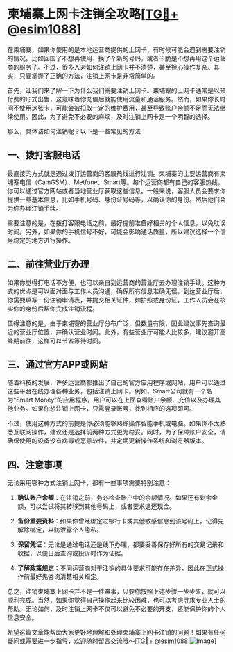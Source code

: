 # 柬埔寨上网卡注销全攻略[[TG💪+ @esim1088](https://t.me/s/esim1088)]

在柬埔寨，如果你使用的是本地运营商提供的上网卡，有时候可能会遇到需要注销的情况。比如回国了不想再使用、换了个新的号码，或者干脆是不想再用这个运营商的服务了。不过，很多人对如何注销上网卡并不清楚，甚至担心操作复杂。其实，只要掌握了正确的方法，注销上网卡是非常简单的。

首先，让我们来了解一下为什么我们需要注销上网卡。柬埔寨的上网卡通常是以预付费的形式出售，这意味着你充值后就能使用流量和通话服务。然而，如果你长时间不使用这张卡，可能会被扣取一定的维护费用，甚至导致账户余额不足而无法继续使用。因此，为了避免不必要的麻烦，及时注销上网卡是一个明智的选择。

那么，具体该如何注销呢？以下是一些常见的方法：

## 一、拨打客服电话

最直接的方式就是通过拨打运营商的客服热线进行注销。柬埔寨的主要运营商有柬埔寨电信（CamGSM）、Metfone、Smart等。每个运营商都有自己的客服热线，你可以通过官方网站或者当地营业厅获取这些信息。一般来说，客服人员会要求你提供一些基本信息，比如手机号码、身份证号码等，以确认你的身份。然后他们会为你办理注销手续。

需要注意的是，在拨打客服电话之前，最好提前准备好相关的个人信息，以免耽误时间。另外，如果你的手机信号不好，可能会影响通话质量，所以建议选择一个信号稳定的地方进行操作。

## 二、前往营业厅办理

如果你觉得打电话不方便，也可以亲自到运营商的营业厅去办理注销手续。这种方式的优点是可以面对面与工作人员沟通，确保所有信息准确无误。到达营业厅后，你需要填写一份注销申请表，并提交相关证件，如护照或身份证。工作人员会在核实你的身份后帮你完成注销流程。

值得注意的是，由于柬埔寨的营业厅分布广泛，但数量有限，因此建议事先查询最近的营业厅位置，并确认营业时间。此外，有些营业厅可能人比较多，建议避开高峰期前往，这样可以节省等待时间。

## 三、通过官方APP或网站

随着科技的发展，许多运营商都推出了自己的官方应用程序或网站，用户可以通过这些平台在线办理各种业务，包括注销上网卡。例如，Smart公司就有一个名为“Smart Money”的应用程序，用户可以在上面查看账户余额、充值以及办理其他业务。如果你想注销上网卡，只需登录账号，找到相应的选项即可。

不过，使用这种方式的前提是你必须能够熟练操作智能手机或电脑。如果你不太熟悉互联网操作，建议还是选择前两种方式更为稳妥。同时，为了保障账户安全，请确保使用的设备没有病毒或恶意软件，并定期更新操作系统和浏览器版本。

## 四、注意事项

无论采用哪种方式注销上网卡，都有一些事项需要特别注意：

1. **确认账户余额**：在注销之前，务必检查账户中的余额情况。如果还有剩余金额，可以尝试将其转移到其他号码上，或者要求退还现金。
   
2. **备份重要资料**：如果你曾经绑定过银行卡或其他敏感信息到该号码上，记得先解除绑定，以防泄露个人隐私。

3. **保留凭证**：无论是通过电话还是线下办理，都要妥善保存好所有的交易记录和收据，以便日后查询或投诉时作为证据。

4. **了解政策规定**：不同运营商对于注销的具体要求可能存在差异，因此在正式操作前最好先咨询清楚相关规定。

总之，注销柬埔寨上网卡并不是一件难事，只要你按照上述步骤一步步来，就可以顺利完成。当然，如果你觉得自己操作起来比较困难，也可以考虑寻求专业人士的帮助。无论如何，及时注销上网卡不仅可以避免不必要的开支，还能保护你的个人信息安全。

希望这篇文章能帮助大家更好地理解和处理柬埔寨上网卡注销的问题！如果有任何疑问或需要进一步指导，欢迎随时留言交流哦～[[TG💪+ @esim1088](https://t.me/s/esim1088) ![Image](https://i.postimg.cc/4NQfJmqS/Snipaste-2025-05-13-00-14-12.png)]